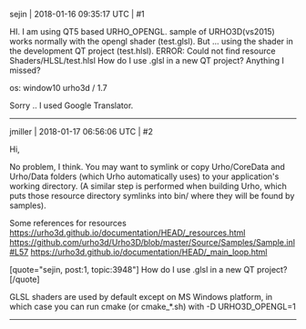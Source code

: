 sejin | 2018-01-16 09:35:17 UTC | #1

HI.
I am using QT5 based URHO_OPENGL.
sample of URHO3D(vs2015) works normally with the opengl shader (test.glsl).
But ... using the shader in the development QT project (test.hlsl).
ERROR: Could not find resource Shaders/HLSL/test.hlsl
How do I use .glsl in a new QT project?
Anything I missed?

os: window10
urho3d / 1.7

Sorry .. I used Google Translator.

-------------------------

jmiller | 2018-01-17 06:56:06 UTC | #2

Hi,

No problem, I think.
You may want to symlink or copy Urho/CoreData and Urho/Data folders (which Urho automatically uses) to your application's working directory. (A similar step is performed when building Urho, which puts those resource directory symlinks into bin/ where they will be found by samples).

Some references for resources
  https://urho3d.github.io/documentation/HEAD/_resources.html
  https://github.com/urho3d/Urho3D/blob/master/Source/Samples/Sample.inl#L57
  https://urho3d.github.io/documentation/HEAD/_main_loop.html


[quote="sejin, post:1, topic:3948"]
How do I use .glsl in a new QT project?
[/quote]

GLSL shaders are used by default except on MS Windows platform, in which case you can run cmake (or cmake_*.sh) with -D URHO3D_OPENGL=1

-------------------------

